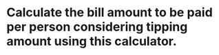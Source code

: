 # Calculate the bill amount to be paid per person considering tipping amount using this calculator.

